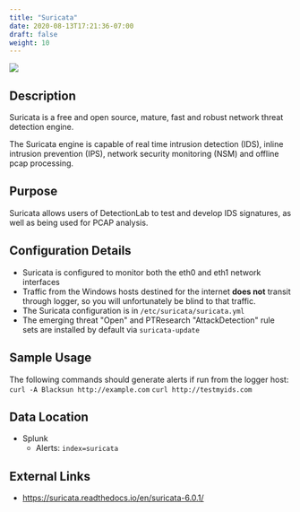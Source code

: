 ```yaml
---
title: "Suricata"
date: 2020-08-13T17:21:36-07:00
draft: false
weight: 10
---
```


![](../../images/suricata.png)

## Description
Suricata is a free and open source, mature, fast and robust network threat detection engine.

The Suricata engine is capable of real time intrusion detection (IDS), inline intrusion prevention (IPS), network security monitoring (NSM) and offline pcap processing.

## Purpose
Suricata allows users of DetectionLab to test and develop IDS signatures, as well as being used for PCAP analysis.

## Configuration Details
* Suricata is configured to monitor both the eth0 and eth1 network interfaces
* Traffic from the Windows hosts destined for the internet **does not** transit through logger, so you will unfortunately be blind to that traffic.
* The Suricata configuration is in `/etc/suricata/suricata.yml`
* The emerging threat "Open" and PTResearch "AttackDetection" rule sets are installed by default via `suricata-update`

## Sample Usage
The following commands should generate alerts if run from the logger host:
`curl -A Blacksun http://example.com`
`curl http://testmyids.com`

## Data Location
* Splunk
  * Alerts: `index=suricata`

## External Links
* https://suricata.readthedocs.io/en/suricata-6.0.1/
